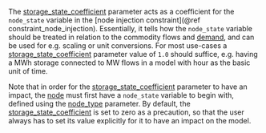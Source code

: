 The [storage\_state\_coefficient](@ref) parameter acts as a coefficient for the `node_state` variable
in the [node injection constraint](@ref constraint_node_injection).
Essentially, it tells how the `node_state` variable should be treated in relation to the commodity flows
and [demand](@ref), and can be used for e.g. scaling or unit conversions.
For most use-cases a [storage\_state\_coefficient](@ref) parameter value of `1.0` should suffice,
e.g. having a MWh storage connected to MW flows in a model with hour as the basic unit of time.

Note that in order for the [storage\_state\_coefficient](@ref) parameter to have an impact,
the [node](@ref) must first have a `node_state` variable to begin with,
defined using the [node\_type](@ref) parameter.
By default, the [storage\_state\_coefficient](@ref) is set to zero as a precaution,
so that the user always has to set its value explicitly for it to have an impact on the model.
